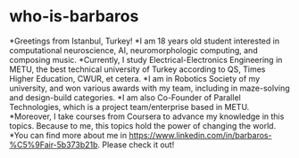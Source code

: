 # who-is-barbaros
*Greetings from Istanbul, Turkey! *I am 18 years old student interested in computational neuroscience, AI, neuromorphologic computing, and composing music.  *Currently, I study Electrical-Electronics Engineering in METU, the best technical university of Turkey according to QS, Times Higher Education, CWUR, et cetera.  *I am in Robotics Society of my university, and won various awards with my team, including in maze-solving and design-build categories.  *I am also Co-Founder of Parallel Technologies, which is a project team/enterprise based in METU.  *Moreover, I take courses from Coursera to advance my knowledge in this topics. Because to me, this topics hold the power of changing the world.  *You can find more about me in https://www.linkedin.com/in/barbaros-%C5%9Fair-5b373b21b. Please check it out!

